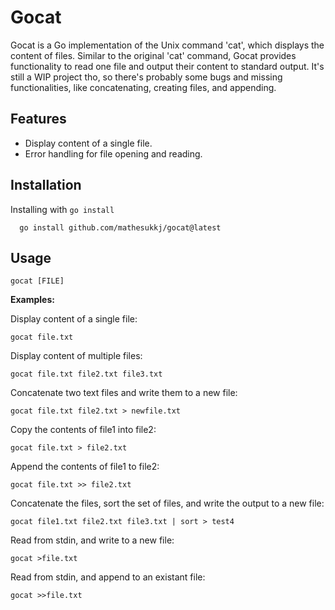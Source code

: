 # Gocat

Gocat is a Go implementation of the Unix command 'cat', which displays the content of files. Similar to the original 'cat' command, Gocat provides functionality to read one file and output their content to standard output. It's still a WIP project tho, so there's probably some bugs and missing functionalities, like concatenating, creating files, and appending. 


## Features

- Display content of a single file.
- Error handling for file opening and reading.
    


## Installation

Installing with ```go install```

```
  go install github.com/mathesukkj/gocat@latest
```
    
## Usage

```
gocat [FILE]
```

**Examples:**

Display content of a single file:
```
gocat file.txt
```

Display content of multiple files:
```
gocat file.txt file2.txt file3.txt
```

Concatenate two text files and write them to a new file:
```
gocat file.txt file2.txt > newfile.txt
```

Copy the contents of file1 into file2:
```
gocat file.txt > file2.txt
```

Append the contents of file1 to file2:
```
gocat file.txt >> file2.txt
```

Concatenate the files, sort the set of files, and write the output to a new file:
```
gocat file1.txt file2.txt file3.txt | sort > test4
```

Read from stdin, and write to a new file:
```
gocat >file.txt
```

Read from stdin, and append to an existant file:
```
gocat >>file.txt
```
